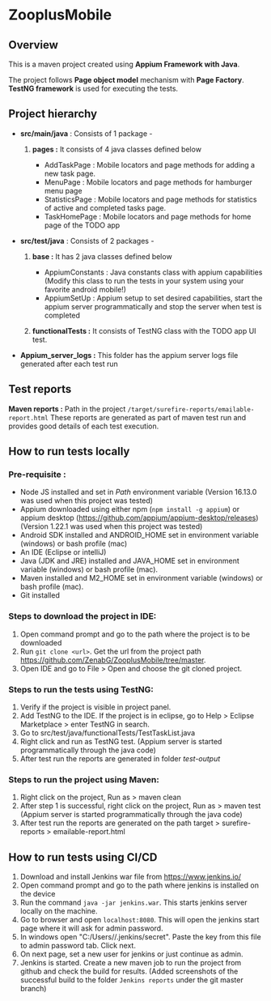 # ZooplusMobile

## Overview

This is a maven project created using **Appium Framework with Java**.

The project follows **Page object model** mechanism with **Page Factory**. **TestNG framework** is used for executing the tests.

## Project hierarchy

* **src/main/java** : Consists of 1 package - 

   1. **pages :** It consists of 4 java classes defined below
   
        * AddTaskPage : Mobile locators and page methods for adding a new task page.
        * MenuPage : Mobile locators and page methods for hamburger menu page
        * StatisticsPage : Mobile locators and page methods for statistics of active and completed tasks page.
        * TaskHomePage : Mobile locators and page methods for home page of the TODO app

* **src/test/java** : Consists of 2 packages - 

   1. **base :** It has 2 java classes defined below
        * AppiumConstants : Java constants class with appium capabilities (Modify this class to run the tests in your system using your favorite android mobile!)
        * AppiumSetUp : Appium setup to set desired capabilities, start the appium server programmatically and stop the server when test is completed
        
   2. **functionalTests :** It consists of TestNG class with the TODO app UI test.

* **Appium_server_logs :** This folder has the appium server logs file generated after each test run

## Test reports 
  **Maven reports :** Path in the project `/target/surefire-reports/emailable-report.html`
    These reports are generated as part of maven test run and provides good details of each test execution. 

## How to run tests locally
### Pre-requisite :
  * Node JS installed and set in  *Path* environment variable (Version 16.13.0 was used when this project was tested)
  * Appium downloaded using either npm (`npm install -g appium`) or appium desktop (https://github.com/appium/appium-desktop/releases) (Version 1.22.1 was used when this project was tested)
  * Android SDK installed and ANDROID_HOME set in environment variable (windows) or bash profile (mac)
  * An IDE (Eclipse or intelliJ)
  * Java (JDK and JRE) installed and JAVA_HOME set in environment variable (windows) or bash profile (mac).
  * Maven installed and M2_HOME set in environment variable (windows) or bash profile (mac).
  * Git installed 
    
### Steps to download the project in IDE: 
   1. Open command prompt and go to the path where the project is to be downloaded
   2. Run `git clone <url>`. Get the url from the project path https://github.com/ZenabG/ZooplusMobile/tree/master. 
   3. Open IDE and go to File > Open and choose the git cloned project.

### Steps to run the tests using TestNG:
   1. Verify if the project is visible in project panel.
   2. Add TestNG to the IDE. If the project is in eclipse, go to Help > Eclipse Marketplace > enter TestNG in search. 
   3. Go to src/test/java/functionalTests/TestTaskList.java 
   4. Right click and run as TestNG test. (Appium server is started programmatically through the java code)
   5. After test run the reports are generated in folder *test-output*

### Steps to run the project using Maven:
   1. Right click on the project, Run as > maven clean
   2. After step 1 is successful, right click on the project, Run as > maven test (Appium server is started programmatically through the java code)
   3. After test run the reports are generated on the path target > surefire-reports > emailable-report.html 

## How to run tests using CI/CD
  1. Download and install Jenkins war file from https://www.jenkins.io/
  2. Open command prompt and go to the path where jenkins is installed on the device
  3. Run the command `java -jar jenkins.war`. This starts jenkins server locally on the machine.
  4. Go to browser and open `localhost:8080`. This will open the jenkins start page where it will ask for admin password. 
  5. In windows open "C:/Users/<username>/.jenkins/secret". Paste the key from this file to admin password tab. Click next.
  6. On next page, set a new user for jenkins or just continue as admin.
  7. Jenkins is started. Create a new maven job to run the project from github and check the build for results. 
    (Added screenshots of the successful build to the folder `Jenkins reports` under the git master branch)
   
